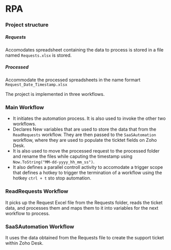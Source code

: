 # RPA
### Project structure
##### Requests
Accomodates spreadsheet containing the data to process is stored in a file named `Requests.xlsx` is stored. 
##### Processed 
Accommodate the processed spreadsheets in the name formart `Request_Date_Timestamp.xlsx`

The project is implemented in three workflows.

### Main Workflow

- It initiates the automation process. It is also used to invoke the other two workflows.
- Declares New variables that are used to store the data that from the `ReadRequests` workflow. They are then passed to the `SaaSAutomation` workflow, where they are used to populate the ticktet fields on Zoho Desk.
- It is also used to move the processed request to the processed folder and rename the files while caputing the timestamp using `Now.ToString("MM-dd-yyyy_hh_mm_ss")`.
- It also defines a parallel controll activity to accomodate a trigger scope that defines a hotkey to trigger the termination of a workflow using the hotkey `ctrl + t` sto stop automation.

### ReadRequests Workflow

It picks up the Request Excel file from the Requests folder, reads the ticket data, and processes them and maps them to it into variables for the next workflow to process.

### SaaSAutomation Workflow

It uses the data obtained from the Requests file to create the support ticket within Zoho Desk.
